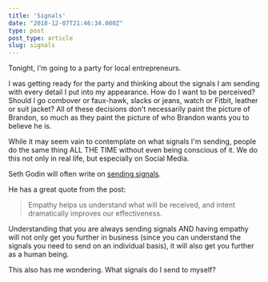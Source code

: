```yaml
---
title: 'Signals'
date: "2018-12-07T21:46:34.000Z"
type: post 
post_type: article
slug: signals
---
```

Tonight, I&#39;m going to a party for local entrepreneurs.  

I was getting ready for the party and thinking about the signals I am sending with every detail I put into my appearance.  How do I want to be perceived? Should I go combover or faux-hawk, slacks or jeans, watch or Fitbit, leather or suit jacket?  All of these decisions don&#39;t necessarily paint the picture of Brandon, so much as they paint the picture of who Brandon wants you to believe he is.

While it may seem vain to contemplate on what signals I&#39;m sending, people do the same thing ALL THE TIME without even being conscious of it.  We do this not only in real life, but especially on Social Media. 

Seth Godin will often write on [sending signals](https://seths.blog/2016/07/the-signals-we-send/).

He has a great quote from the post:

> Empathy helps us understand what will be received, and intent dramatically improves our effectiveness.

Understanding that you are always sending signals AND having empathy will not only get you further in business (since you can understand the signals you need to send on an individual basis), it will also get you further as a human being.

This also has me wondering. What signals do I send to myself?
